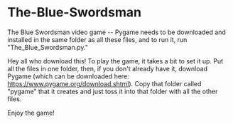 # The-Blue-Swordsman
The Blue Swordsman video game -- Pygame needs to be downloaded and installed in the same folder as all these files, and to run it, run "The_Blue_Swordsman.py."

Hey all who download this! To play the game, it takes a bit to set it up. Put all the files in one folder, then,
if you don't already have it, download Pygame (which can be downloaded here: https://www.pygame.org/download.shtml).
Copy that folder called "pygame" that it creates and just toss it into that folder with all the other files.

Enjoy the game!
